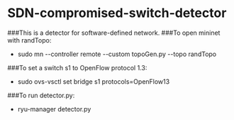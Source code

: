 # SDN-compromised-switch-detector
###This is a detector for software-defined network.
###To open mininet with randTopo:
*	sudo mn --controller remote --custom topoGen.py --topo randTopo

###To set a switch s1 to OpenFlow protocol 1.3:
*	sudo ovs-vsctl set bridge s1 protocols=OpenFlow13

###To run detector.py:
*	ryu-manager detector.py
